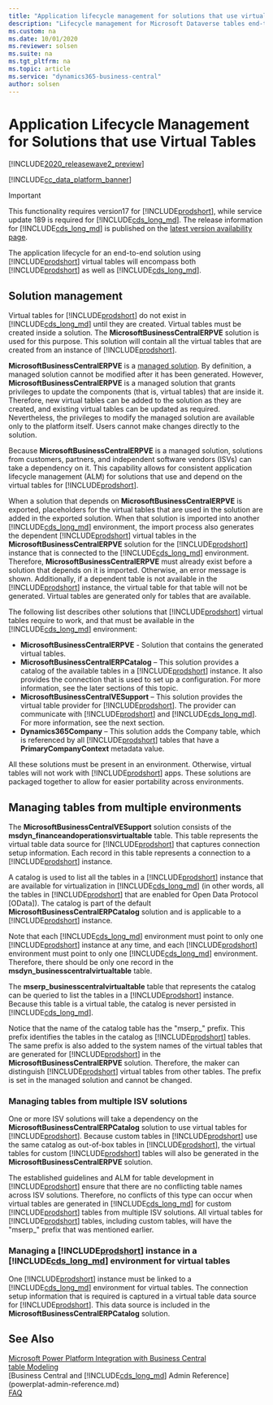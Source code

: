 ```yaml
---
title: "Application lifecycle management for solutions that use virtual tables"
description: "Lifecycle management for Microsoft Dataverse tables end-to-end solutions"
ms.custom: na
ms.date: 10/01/2020
ms.reviewer: solsen
ms.suite: na
ms.tgt_pltfrm: na
ms.topic: article
ms.service: "dynamics365-business-central"
author: solsen
---
```


# Application Lifecycle Management for Solutions that use Virtual Tables

[!INCLUDE[2020_releasewave2_preview](../includes/2020_releasewave2_preview.md)]

[!INCLUDE[cc_data_platform_banner](../includes/cc_data_platform_banner.md)]

> [!IMPORTANT]  
> This functionality requires version17 for [!INCLUDE[prodshort](../developer/includes/prodshort.md)], while service update 189 is required for [!INCLUDE[cds_long_md](../includes/cds_long_md.md)]. The release information for [!INCLUDE[cds_long_md](../includes/cds_long_md.md)] is published on the [latest version availability page](https://docs.microsoft.com/business-applications-release-notes/dynamics/released-versions/dynamics-365ce#all-version-availability).

The application lifecycle for an end-to-end solution using [!INCLUDE[prodshort](../developer/includes/prodshort.md)] virtual tables will encompass both [!INCLUDE[prodshort](../developer/includes/prodshort.md)] as well as [!INCLUDE[cds_long_md](../includes/cds_long_md.md)].

## Solution management

Virtual tables for [!INCLUDE[prodshort](../developer/includes/prodshort.md)] do not exist in [!INCLUDE[cds_long_md](../includes/cds_long_md.md)] until they are created. Virtual tables must be created inside a solution. The **MicrosoftBusinessCentralERPVE** solution is used for this purpose. This solution will contain all the virtual tables that are created from an instance of [!INCLUDE[prodshort](../developer/includes/prodshort.md)].

**MicrosoftBusinessCentralERPVE** is a [managed solution](https://docs.microsoft.com/powerapps/developer/common-data-service/introduction-solutions). By definition, a managed solution cannot be modified after it has been generated. However, **MicrosoftBusinessCentralERPVE** is a managed solution that grants privileges to update the components (that is, virtual tables) that are inside it. Therefore, new virtual tables can be added to the solution as they are created, and existing virtual tables can be updated as required. Nevertheless, the privileges to modify the managed solution are available only to the platform itself. Users cannot make changes directly to the solution.

Because **MicrosoftBusinessCentralERPVE** is a managed solution, solutions from customers, partners, and independent software vendors (ISVs) can take a dependency on it. This capability allows for consistent application lifecycle management (ALM) for solutions that use and depend on the virtual tables for [!INCLUDE[prodshort](../developer/includes/prodshort.md)].

When a solution that depends on **MicrosoftBusinessCentralERPVE** is exported, placeholders for the virtual tables that are used in the solution are added in the exported solution. When that solution is imported into another [!INCLUDE[cds_long_md](../includes/cds_long_md.md)] environment, the import process also generates the dependent [!INCLUDE[prodshort](../developer/includes/prodshort.md)] virtual tables in the **MicrosoftBusinessCentralERPVE** solution for the [!INCLUDE[prodshort](../developer/includes/prodshort.md)] instance that is connected to the [!INCLUDE[cds_long_md](../includes/cds_long_md.md)] environment. Therefore, **MicrosoftBusinessCentralERPVE** must already exist before a solution that depends on it is imported. Otherwise, an error message is shown. Additionally, if a dependent table is not available in the [!INCLUDE[prodshort](../developer/includes/prodshort.md)] instance, the virtual table for that table will not be generated. Virtual tables are generated only for tables that are available.

The following list describes other solutions that [!INCLUDE[prodshort](../developer/includes/prodshort.md)] virtual tables require to work, and that must be available in the [!INCLUDE[cds_long_md](../includes/cds_long_md.md)] environment:

- **MicrosoftBusinessCentralERPVE** - Solution that contains the generated virtual tables. 
- **MicrosoftBusinessCentralERPCatalog** – This solution provides a catalog of the available tables in a [!INCLUDE[prodshort](../developer/includes/prodshort.md)] instance. It also provides the connection that is used to set up a configuration. For more information, see the later sections of this topic.
- **MicrosoftBusinessCentralVESupport** – This solution provides the virtual table provider for [!INCLUDE[prodshort](../developer/includes/prodshort.md)]. The provider can communicate with [!INCLUDE[prodshort](../developer/includes/prodshort.md)]  and [!INCLUDE[cds_long_md](../includes/cds_long_md.md)]. For more information, see the next section.
- **Dynamics365Company** – This solution adds the Company table, which is referenced by all [!INCLUDE[prodshort](../developer/includes/prodshort.md)] tables that have a **PrimaryCompanyContext** metadata value.

All these solutions must be present in an environment. Otherwise, virtual tables will not work with [!INCLUDE[prodshort](../developer/includes/prodshort.md)] apps. These solutions are packaged together to allow for easier portability across environments.

## Managing tables from multiple environments

The **MicrosoftBusinessCentralVESupport** solution consists of the **msdyn\_financeandoperationsvirtualtable** table. This table represents the virtual table data source for [!INCLUDE[prodshort](../developer/includes/prodshort.md)] that captures connection setup information. Each record in this table represents a connection to a [!INCLUDE[prodshort](../developer/includes/prodshort.md)] instance.

A catalog is used to list all the tables in a [!INCLUDE[prodshort](../developer/includes/prodshort.md)] instance that are available for virtualization in [!INCLUDE[cds_long_md](../includes/cds_long_md.md)] (in other words, all the tables in [!INCLUDE[prodshort](../developer/includes/prodshort.md)] that are enabled for Open Data Protocol \[OData\]). The catalog is part of the default **MicrosoftBusinessCentralERPCatalog** solution and is applicable to a [!INCLUDE[prodshort](../developer/includes/prodshort.md)] instance.

Note that each [!INCLUDE[cds_long_md](../includes/cds_long_md.md)] environment must point to only one [!INCLUDE[prodshort](../developer/includes/prodshort.md)] instance at any time, and each [!INCLUDE[prodshort](../developer/includes/prodshort.md)] environment must point to only one [!INCLUDE[cds_long_md](../includes/cds_long_md.md)] environment. Therefore, there should be only one record in the **msdyn\_businesscentralvirtualtable** table.

The **mserp\_businesscentralvirtualtable** table that represents the catalog can be queried to list the tables in a [!INCLUDE[prodshort](../developer/includes/prodshort.md)] instance. Because this table is a virtual table, the catalog is never persisted in [!INCLUDE[cds_long_md](../includes/cds_long_md.md)].

Notice that the name of the catalog table has the "mserp\_" prefix. This prefix identifies the tables in the catalog as [!INCLUDE[prodshort](../developer/includes/prodshort.md)] tables. The same prefix is also added to the system names of the virtual tables that are generated for [!INCLUDE[prodshort](../developer/includes/prodshort.md)] in the **MicrosoftBusinessCentralERPVE** solution. Therefore, the maker can distinguish [!INCLUDE[prodshort](../developer/includes/prodshort.md)] virtual tables from other tables. The prefix is set in the managed solution and cannot be changed.

### Managing tables from multiple ISV solutions

One or more ISV solutions will take a dependency on the **MicrosoftBusinessCentralERPCatalog** solution to use virtual tables for [!INCLUDE[prodshort](../developer/includes/prodshort.md)]. Because custom tables in [!INCLUDE[prodshort](../developer/includes/prodshort.md)] use the same catalog as out-of-box tables in [!INCLUDE[prodshort](../developer/includes/prodshort.md)], the virtual tables for custom [!INCLUDE[prodshort](../developer/includes/prodshort.md)] tables will also be generated in the **MicrosoftBusinessCentralERPVE** solution.

The established guidelines and ALM for table development in [!INCLUDE[prodshort](../developer/includes/prodshort.md)] ensure that there are no conflicting table names across ISV solutions. Therefore, no conflicts of this type can occur when virtual tables are generated in [!INCLUDE[cds_long_md](../includes/cds_long_md.md)] for custom [!INCLUDE[prodshort](../developer/includes/prodshort.md)] tables from multiple ISV solutions. All virtual tables for [!INCLUDE[prodshort](../developer/includes/prodshort.md)] tables, including custom tables, will have the "mserp\_" prefix that was mentioned earlier.

### Managing a [!INCLUDE[prodshort](../developer/includes/prodshort.md)] instance in a [!INCLUDE[cds_long_md](../includes/cds_long_md.md)] environment for virtual tables

One [!INCLUDE[prodshort](../developer/includes/prodshort.md)] instance must be linked to a [!INCLUDE[cds_long_md](../includes/cds_long_md.md)] environment for virtual tables. The connection setup information that is required is captured in a virtual table data source for [!INCLUDE[prodshort](../developer/includes/prodshort.md)]. This data source is included in the **MicrosoftBusinessCentralERPCatalog** solution.

## See Also

[Microsoft Power Platform Integration with Business Central](powerplat-overview.md)  
[table Modeling](powerplat-table-modeling.md)  
[Business Central and [!INCLUDE[cds_long_md](../includes/cds_long_md.md)] Admin Reference](powerplat-admin-reference.md)  
[FAQ](powerplat-faq.md)  
